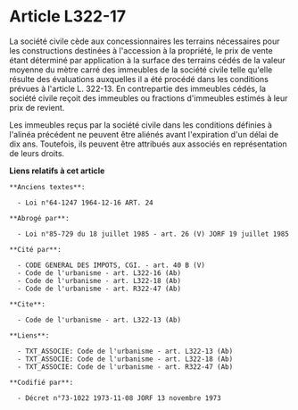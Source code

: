 # Article L322-17

La société civile cède aux concessionnaires les terrains nécessaires pour les constructions destinées à l'accession à la
propriété, le prix de vente étant déterminé par application à la surface des terrains cédés de la valeur moyenne du mètre
carré des immeubles de la société civile telle qu'elle résulte des évaluations auxquelles il a été procédé dans les
conditions prévues à l'article L. 322-13. En contrepartie des immeubles cédés, la société civile reçoit des immeubles ou
fractions d'immeubles estimés à leur prix de revient.

Les immeubles reçus par la société civile dans les conditions définies à l'alinéa précédent ne peuvent être aliénés avant
l'expiration d'un délai de dix ans. Toutefois, ils peuvent être attribués aux associés en représentation de leurs droits.

**Liens relatifs à cet article**

	**Anciens textes**:

	  - Loi n°64-1247 1964-12-16 ART. 24

	**Abrogé par**:

	  - Loi n°85-729 du 18 juillet 1985 - art. 26 (V) JORF 19 juillet 1985

	**Cité par**:

	  - CODE GENERAL DES IMPOTS, CGI. - art. 40 B (V)
	  - Code de l'urbanisme - art. L322-16 (Ab)
	  - Code de l'urbanisme - art. L322-18 (Ab)
	  - Code de l'urbanisme - art. R322-47 (Ab)

	**Cite**:

	  - Code de l'urbanisme - art. L322-13 (Ab)

	**Liens**:

	  - TXT_ASSOCIE: Code de l'urbanisme - art. L322-13 (Ab)
	  - TXT_ASSOCIE: Code de l'urbanisme - art. L322-18 (Ab)
	  - TXT_ASSOCIE: Code de l'urbanisme - art. R322-47 (Ab)

	**Codifié par**:

	  - Décret n°73-1022 1973-11-08 JORF 13 novembre 1973
